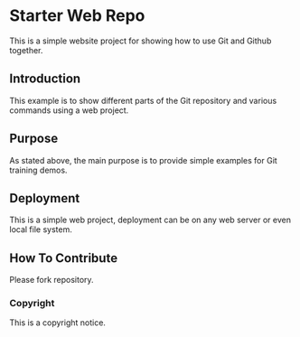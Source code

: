 # Starter Web Repo

This is a simple website project for showing how to use Git and Github together.

## Introduction
This example is to show different parts of the Git repository and various commands using a web project.

## Purpose

As stated above, the main purpose is to provide simple examples for Git training demos.

## Deployment

This is a simple web project, deployment can be on any web server or even local file system.

## How To Contribute
Please fork repository.

### Copyright
This is a copyright notice.